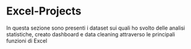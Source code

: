 # Excel-Projects
In questa sezione sono presenti i dataset sui quali ho svolto delle analisi statistiche, creato dashboard e data cleaning attraverso le principali funzioni di Excel
